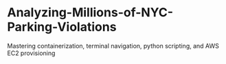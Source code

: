 # Analyzing-Millions-of-NYC-Parking-Violations

Mastering containerization, terminal navigation, python scripting, and AWS EC2 provisioning


